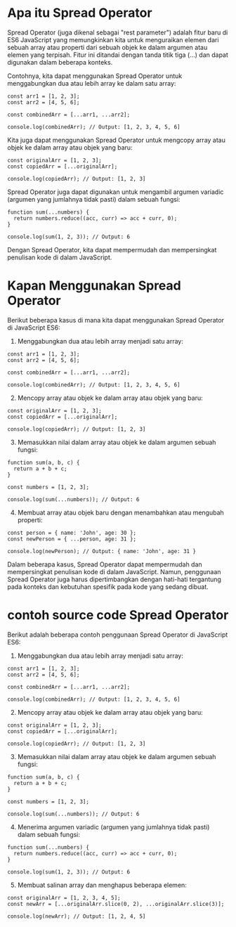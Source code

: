 # Apa itu Spread Operator

Spread Operator (juga dikenal sebagai "rest parameter") adalah fitur baru di ES6 JavaScript yang memungkinkan kita untuk menguraikan elemen dari sebuah array atau properti dari sebuah objek ke dalam argumen atau elemen yang terpisah. Fitur ini ditandai dengan tanda titik tiga (…) dan dapat digunakan dalam beberapa konteks.

Contohnya, kita dapat menggunakan Spread Operator untuk menggabungkan dua atau lebih array ke dalam satu array:

```
const arr1 = [1, 2, 3];
const arr2 = [4, 5, 6];

const combinedArr = [...arr1, ...arr2];

console.log(combinedArr); // Output: [1, 2, 3, 4, 5, 6]

```
Kita juga dapat menggunakan Spread Operator untuk mengcopy array atau objek ke dalam array atau objek yang baru:

```
const originalArr = [1, 2, 3];
const copiedArr = [...originalArr];

console.log(copiedArr); // Output: [1, 2, 3]
```
Spread Operator juga dapat digunakan untuk mengambil argumen variadic (argumen yang jumlahnya tidak pasti) dalam sebuah fungsi:

```
function sum(...numbers) {
  return numbers.reduce((acc, curr) => acc + curr, 0);
}

console.log(sum(1, 2, 3)); // Output: 6
```
Dengan Spread Operator, kita dapat mempermudah dan mempersingkat penulisan kode di dalam JavaScript.

# Kapan Menggunakan Spread Operator
Berikut beberapa kasus di mana kita dapat menggunakan Spread Operator di JavaScript ES6:
1. Menggabungkan dua atau lebih array menjadi satu array:
```
const arr1 = [1, 2, 3];
const arr2 = [4, 5, 6];

const combinedArr = [...arr1, ...arr2];

console.log(combinedArr); // Output: [1, 2, 3, 4, 5, 6]
```
2. Mencopy array atau objek ke dalam array atau objek yang baru:
```
const originalArr = [1, 2, 3];
const copiedArr = [...originalArr];

console.log(copiedArr); // Output: [1, 2, 3]
```
3. Memasukkan nilai dalam array atau objek ke dalam argumen sebuah fungsi:
```
function sum(a, b, c) {
  return a + b + c;
}

const numbers = [1, 2, 3];

console.log(sum(...numbers)); // Output: 6
```
4. Membuat array atau objek baru dengan menambahkan atau mengubah properti:
```
const person = { name: 'John', age: 30 };
const newPerson = { ...person, age: 31 };

console.log(newPerson); // Output: { name: 'John', age: 31 }
```
Dalam beberapa kasus, Spread Operator dapat mempermudah dan mempersingkat penulisan kode di dalam JavaScript. Namun, penggunaan Spread Operator juga harus dipertimbangkan dengan hati-hati tergantung pada konteks dan kebutuhan spesifik pada kode yang sedang dibuat.

# contoh source code Spread Operator
Berikut adalah beberapa contoh penggunaan Spread Operator di JavaScript ES6:
1. Menggabungkan dua atau lebih array menjadi satu array:
```
const arr1 = [1, 2, 3];
const arr2 = [4, 5, 6];

const combinedArr = [...arr1, ...arr2];

console.log(combinedArr); // Output: [1, 2, 3, 4, 5, 6]
```

2. Mencopy array atau objek ke dalam array atau objek yang baru:
```
const originalArr = [1, 2, 3];
const copiedArr = [...originalArr];

console.log(copiedArr); // Output: [1, 2, 3]
```
3. Memasukkan nilai dalam array atau objek ke dalam argumen sebuah fungsi:
```
function sum(a, b, c) {
  return a + b + c;
}

const numbers = [1, 2, 3];

console.log(sum(...numbers)); // Output: 6
```
4. Menerima argumen variadic (argumen yang jumlahnya tidak pasti) dalam sebuah fungsi:
```
function sum(...numbers) {
  return numbers.reduce((acc, curr) => acc + curr, 0);
}

console.log(sum(1, 2, 3)); // Output: 6
```
5. Membuat salinan array dan menghapus beberapa elemen: 
```
const originalArr = [1, 2, 3, 4, 5];
const newArr = [...originalArr.slice(0, 2), ...originalArr.slice(3)];

console.log(newArr); // Output: [1, 2, 4, 5]
```
